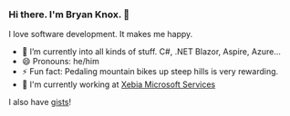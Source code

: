 ### Hi there. I'm Bryan Knox. 👋

I love software development. It makes me happy.

- 🌱 I’m currently into all kinds of stuff. C#, .NET Blazor, Aspire, Azure...
- 😄 Pronouns: he/him
- ⚡ Fun fact: Pedaling mountain bikes up steep hills is very rewarding.
- 🔭 I'm currently working at [Xebia Microsoft Services](https://xebia.com/digital-transformation/microsoft-services/)

I also have [gists](https://gist.github.com/bryanknox)!

<!--
**bryanknox/bryanknox** is a ✨ _special_ ✨ repository because its `README.md` (this file) appears on your GitHub profile.

Here are some more bullet points:

- 🔭 I’m currently working on ...
- 👯 I’m looking to collaborate on ...
- 🤔 I’m looking for help with ...
- 💬 Ask me about ...
- 📫 How to reach me: ...
-->
